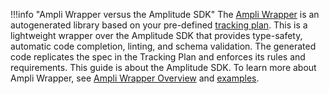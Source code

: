 !!!info "Ampli Wrapper versus the Amplitude SDK"
    The [Ampli Wrapper](/data/ampli/sdk) is an autogenerated library based on your pre-defined [tracking plan](https://help.amplitude.com/hc/en-us/articles/5078731378203).
    This is a lightweight wrapper over the Amplitude SDK that provides type-safety, automatic code completion, linting, and schema validation. The generated code replicates the spec in the Tracking Plan and enforces its rules and requirements.
    This guide is about the Amplitude SDK. To learn more about Ampli Wrapper, see [Ampli Wrapper Overview](/data/ampli/sdk) and [examples](https://github.com/amplitude/ampli-examples).
